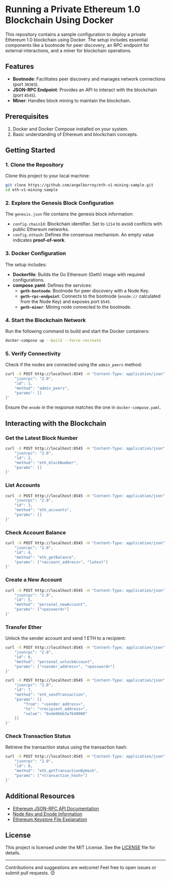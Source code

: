 # Running a Private Ethereum 1.0 Blockchain Using Docker

This repository contains a sample configuration to deploy a private Ethereum 1.0 blockchain using Docker. The setup includes essential components like a bootnode for peer discovery, an RPC endpoint for external interactions, and a miner for blockchain operations.

## Features

- **Bootnode**: Facilitates peer discovery and manages network connections (port `30303`).
- **JSON-RPC Endpoint**: Provides an API to interact with the blockchain (port `8545`).
- **Miner**: Handles block mining to maintain the blockchain.

## Prerequisites

1. Docker and Docker Compose installed on your system.
2. Basic understanding of Ethereum and blockchain concepts.

## Getting Started

### 1. Clone the Repository

Clone this project to your local machine: 

```bash
git clone https://github.com/angelborroy/eth-v1-mining-sample.git
cd eth-v1-mining-sample
```

### 2. Explore the Genesis Block Configuration

The `genesis.json` file contains the genesis block information:

- `config.chainId`: Blockchain identifier. Set to `1214` to avoid conflicts with public Ethereum networks.
- `config.ethash`: Defines the consensus mechanism. An empty value indicates **proof-of-work**.

### 3. Docker Configuration

The setup includes:

- **Dockerfile**: Builds the Go Ethereum (Geth) image with required configurations.
- **compose.yaml**: Defines the services:
  - **`geth-bootnode`**: Bootnode for peer discovery with a Node Key.
  - **`geth-rpc-endpoint`**: Connects to the bootnode (`enode://` calculated from the Node Key) and exposes port `8545`.
  - **`geth-miner`**: Mining node connected to the bootnode.

### 4. Start the Blockchain Network

Run the following command to build and start the Docker containers:

```bash
docker-compose up --build --force-recreate
```

### 5. Verify Connectivity

Check if the nodes are connected using the `admin_peers` method:

```bash
curl -X POST http://localhost:8545 -H "Content-Type: application/json" -d '{
    "jsonrpc": "2.0",
    "id": 1,
    "method": "admin_peers",
    "params": []
}'
```

Ensure the `enode` in the response matches the one in `docker-compose.yaml`.

## Interacting with the Blockchain

### Get the Latest Block Number

```bash
curl -X POST http://localhost:8545 -H "Content-Type: application/json" -d '{
    "jsonrpc": "2.0",
    "id": 2,
    "method": "eth_blockNumber",
    "params": []
}'
```

### List Accounts

```bash
curl -X POST http://localhost:8545 -H "Content-Type: application/json" -d '{
    "jsonrpc": "2.0",
    "id": 3,
    "method": "eth_accounts",
    "params": []
}'
```

### Check Account Balance

```bash
curl -X POST http://localhost:8545 -H "Content-Type: application/json" -d '{
    "jsonrpc": "2.0",
    "id": 4,
    "method": "eth_getBalance",
    "params": ["<account_address>", "latest"]
}'
```

### Create a New Account

```bash
curl -X POST http://localhost:8545 -H "Content-Type: application/json" -d '{
    "jsonrpc": "2.0",
    "id": 5,
    "method": "personal_newAccount",
    "params": ["<password>"]
}'
```

### Transfer Ether

Unlock the sender account and send 1 ETH to a recipient:

```bash
curl -X POST http://localhost:8545 -H "Content-Type: application/json" -d '{
    "jsonrpc": "2.0",
    "id": 6,
    "method": "personal_unlockAccount",
    "params": ["<sender_address>", "<password>"]
}'

curl -X POST http://localhost:8545 -H "Content-Type: application/json" -d '{
    "jsonrpc": "2.0",
    "id": 7,
    "method": "eth_sendTransaction",
    "params": [{
        "from": "<sender_address>",
        "to": "<recipient_address>",
        "value": "0xde0b6b3a7640000"
    }]
}'
```

### Check Transaction Status

Retrieve the transaction status using the transaction hash:

```bash
curl -X POST http://localhost:8545 -H "Content-Type: application/json" -d '{
    "jsonrpc": "2.0",
    "id": 8,
    "method": "eth_getTransactionByHash",
    "params": ["<transaction_hash>"]
}'
```

## Additional Resources

- [Ethereum JSON-RPC API Documentation](https://eth.wiki/json-rpc/API)
- [Node Key and Enode Information](https://geth.ethereum.org/docs/getting-started/private-net)
- [Ethereum Keystore File Explanation](https://julien-maffre.medium.com/what-is-an-ethereum-keystore-file-86c8c5917b97)

## License

This project is licensed under the MIT License. See the [LICENSE](LICENSE) file for details.

---

Contributions and suggestions are welcome! Feel free to open issues or submit pull requests. 😊
